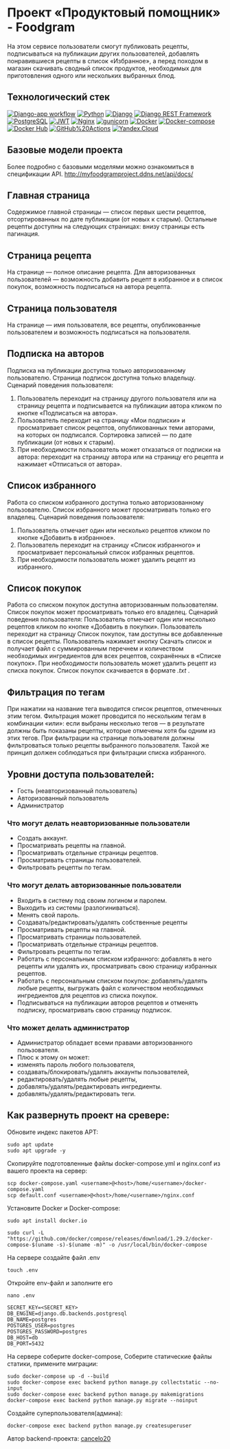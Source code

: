 # Проект «Продуктовый помощник» - Foodgram
На этом сервисе пользователи смогут публиковать рецепты, подписываться на публикации других пользователей, добавлять понравившиеся рецепты в список «Избранное», а перед походом в магазин скачивать сводный список продуктов, необходимых для приготовления одного или нескольких выбранных блюд.

## Технологический стек
[![Django-app workflow](https://github.com/cancelo20/foodgram-project-react/actions/workflows/foodgram-backend.yml/badge.svg?branch=master)](https://github.com/cancelo20/foodgram-project-react/actions/workflows/foodgram-backend.yml)
[![Python](https://img.shields.io/badge/-Python-464646?style=flat&logo=Python&logoColor=56C0C0&color=008080)](https://www.python.org/)
[![Django](https://img.shields.io/badge/-Django-464646?style=flat&logo=Django&logoColor=56C0C0&color=008080)](https://www.djangoproject.com/)
[![Django REST Framework](https://img.shields.io/badge/-Django%20REST%20Framework-464646?style=flat&logo=Django%20REST%20Framework&logoColor=56C0C0&color=008080)](https://www.django-rest-framework.org/)
[![PostgreSQL](https://img.shields.io/badge/-PostgreSQL-464646?style=flat&logo=PostgreSQL&logoColor=56C0C0&color=008080)](https://www.postgresql.org/)
[![JWT](https://img.shields.io/badge/-JWT-464646?style=flat&color=008080)](https://jwt.io/)
[![Nginx](https://img.shields.io/badge/-NGINX-464646?style=flat&logo=NGINX&logoColor=56C0C0&color=008080)](https://nginx.org/ru/)
[![gunicorn](https://img.shields.io/badge/-gunicorn-464646?style=flat&logo=gunicorn&logoColor=56C0C0&color=008080)](https://gunicorn.org/)
[![Docker](https://img.shields.io/badge/-Docker-464646?style=flat&logo=Docker&logoColor=56C0C0&color=008080)](https://www.docker.com/)
[![Docker-compose](https://img.shields.io/badge/-Docker%20compose-464646?style=flat&logo=Docker&logoColor=56C0C0&color=008080)](https://www.docker.com/)
[![Docker Hub](https://img.shields.io/badge/-Docker%20Hub-464646?style=flat&logo=Docker&logoColor=56C0C0&color=008080)](https://www.docker.com/products/docker-hub)
[![GitHub%20Actions](https://img.shields.io/badge/-GitHub%20Actions-464646?style=flat&logo=GitHub%20actions&logoColor=56C0C0&color=008080)](https://github.com/features/actions)
[![Yandex.Cloud](https://img.shields.io/badge/-Yandex.Cloud-464646?style=flat&logo=Yandex.Cloud&logoColor=56C0C0&color=008080)](https://cloud.yandex.ru/)

## Базовые модели проекта
Более подробно с базовыми моделями можно ознакомиться в спецификации API.
http://myfoodgramproject.ddns.net/api/docs/

## Главная страница
Содержимое главной страницы — список первых шести рецептов, отсортированных по дате публикации (от новых к старым).  Остальные рецепты доступны на следующих страницах: внизу страницы есть пагинация.

## Страница рецепта
На странице — полное описание рецепта. Для авторизованных пользователей — возможность добавить рецепт в избранное и в список покупок, возможность подписаться на автора рецепта.

## Страница пользователя
На странице — имя пользователя, все рецепты, опубликованные пользователем и возможность подписаться на пользователя.

## Подписка на авторов
Подписка на публикации доступна только авторизованному пользователю. Страница подписок доступна только владельцу.
Сценарий поведения пользователя:
1. Пользователь переходит на страницу другого пользователя или на страницу рецепта и подписывается на публикации автора кликом по кнопке «Подписаться на автора».
2. Пользователь переходит на страницу «Мои подписки» и просматривает список рецептов, опубликованных теми авторами, на которых он подписался. Сортировка записей — по дате публикации (от новых к старым).
3. При необходимости пользователь может отказаться от подписки на автора: переходит на страницу автора или на страницу его рецепта и нажимает «Отписаться от автора».

## Список избранного
Работа со списком избранного доступна только авторизованному пользователю. Список избранного может просматривать только его владелец.
Сценарий поведения пользователя:
1. Пользователь отмечает один или несколько рецептов кликом по кнопке «Добавить в избранное».
2. Пользователь переходит на страницу «Список избранного» и просматривает персональный список избранных рецептов.
3. При необходимости пользователь может удалить рецепт из избранного.

## Список покупок
Работа со списком покупок доступна авторизованным пользователям. Список покупок может просматривать только его владелец.
Сценарий поведения пользователя:
Пользователь отмечает один или несколько рецептов кликом по кнопке «Добавить в покупки».
Пользователь переходит на страницу Список покупок, там доступны все добавленные в список рецепты. Пользователь нажимает кнопку Скачать список и получает файл с суммированным перечнем и количеством необходимых ингредиентов для всех рецептов, сохранённых в «Списке покупок».
При необходимости пользователь может удалить рецепт из списка покупок.
Список покупок скачивается в формате *.txt* .

## Фильтрация по тегам
При нажатии на название тега выводится список рецептов, отмеченных этим тегом. Фильтрация может проводится по нескольким тегам в комбинации «или»: если выбраны несколько тегов — в результате должны быть показаны рецепты, которые отмечены хотя бы одним из этих тегов.
При фильтрации на странице пользователя должны фильтроваться только рецепты выбранного пользователя. Такой же принцип должен соблюдаться при фильтрации списка избранного.

## Уровни доступа пользователей:
+ Гость (неавторизованный пользователь)
+ Авторизованный пользователь
+ Администратор

### Что могут делать неавторизованные пользователи
+ Создать аккаунт.
+ Просматривать рецепты на главной.
+ Просматривать отдельные страницы рецептов.
+ Просматривать страницы пользователей.
+ Фильтровать рецепты по тегам.

### Что могут делать авторизованные пользователи
+ Входить в систему под своим логином и паролем.
+ Выходить из системы (разлогиниваться).
+ Менять свой пароль.
+ Создавать/редактировать/удалять собственные рецепты
+ Просматривать рецепты на главной.
+ Просматривать страницы пользователей.
+ Просматривать отдельные страницы рецептов.
+ Фильтровать рецепты по тегам.
+ Работать с персональным списком избранного: добавлять в него рецепты или удалять их, просматривать свою страницу избранных рецептов.
+ Работать с персональным списком покупок: добавлять/удалять любые рецепты, выгружать файл с количеством необходимых ингредиентов для рецептов из списка покупок.
+ Подписываться на публикации авторов рецептов и отменять подписку, просматривать свою страницу подписок.

### Что может делать администратор
+ Администратор обладает всеми правами авторизованного пользователя.
+ Плюс к этому он может:
+ изменять пароль любого пользователя,
+ создавать/блокировать/удалять аккаунты пользователей,
+ редактировать/удалять любые рецепты,
+ добавлять/удалять/редактировать ингредиенты.
+ добавлять/удалять/редактировать теги.

## Как развернуть проект на сревере:
Обновите индекс пакетов APT:
```
sudo apt update
sudo apt upgrade -y
```
Скопируйте подготовленные файлы docker-compose.yml и nginx.conf из вашего проекта на сервер:
```
scp docker-compose.yaml <username>@<host>/home/<username>/docker-compose.yaml
scp default.conf <username>@<host>/home/<username>/nginx.conf
```
Установите Docker и Docker-compose:
```
sudo apt install docker.io
```
```
sudo curl -L "https://github.com/docker/compose/releases/download/1.29.2/docker-compose-$(uname -s)-$(uname -m)" -o /usr/local/bin/docker-compose
```
На сервере создайте файл .env
```
touch .env
```
Откройте env-файл и заполните его
```
nano .env
```
```
SECRET_KEY=<SECRET_KEY>
DB_ENGINE=django.db.backends.postgresql
DB_NAME=postgres
POSTGRES_USER=postgres
POSTGRES_PASSWORD=postgres
DB_HOST=db
DB_PORT=5432
```
На сервере соберите docker-compose, Соберите статические файлы статики, примените миграции:
```
sudo docker-compose up -d --build
sudo docker-compose exec backend python manage.py collectstatic --no-input
sudo docker-compose exec backend python manage.py makemigrations
docker-compose exec backend python manage.py migrate --noinput
```
Создайте суперпользователя(админа):
```
docker-compose exec backend python manage.py createsuperuser
```

Автор backend-проекта:
[cancelo20](https://github.com/cancelo20/)
